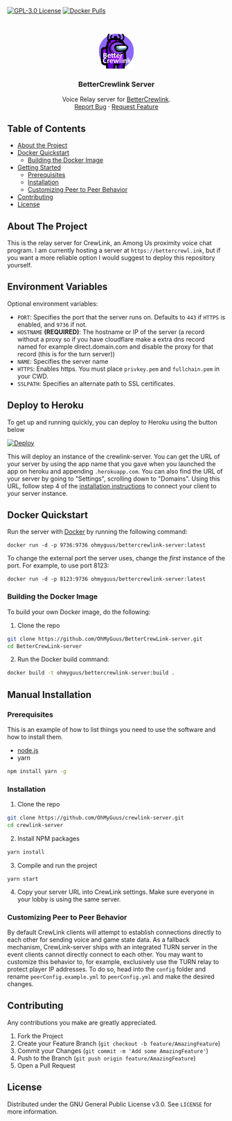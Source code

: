 [![GPL-3.0 License][license-shield]][license-url] [![Docker Pulls][docker-shield]][docker-url] 

<br />
<p align="center">
  <a href="https://github.com/OhMyGuus/crewlink-server">
    <img src="logo.png" alt="Logo" width="80" height="80">
  </a>

  <h3 align="center">BetterCrewlink Server</h3>

  <p align="center">
    Voice Relay server for <a href="https://github.com/OhMyGuus/crewlink">BetterCrewlink</a>.
    <br />
    <a href="https://github.com/OhMyGuus/crewlink-server/issues">Report Bug</a>
    ·
    <a href="https://github.com/OhMyGuus/crewlink-server/issues">Request Feature</a>
  </p>
</p>



<!-- TABLE OF CONTENTS -->
## Table of Contents

* [About the Project](#about-the-project)
* [Docker Quickstart](#docker-quickstart)
  * [Building the Docker Image](#building-the-docker-image)
* [Getting Started](#getting-started)
  * [Prerequisites](#prerequisites)
  * [Installation](#installation)
  * [Customizing Peer to Peer Behavior](#customizing-peer-to-peer-behavior)
* [Contributing](#contributing)
* [License](#license)



<!-- ABOUT THE PROJECT -->
## About The Project

This is the relay server for CrewLink, an Among Us proximity voice chat program. I am currently hosting a server at `https://bettercrewl.ink`, but if you want a more reliable option I would suggest to deploy this repository yourself.

## Environment Variables

Optional environment variables:

 - `PORT`: Specifies the port that the server runs on. Defaults to `443` if `HTTPS` is enabled, and `9736` if not.
 - `HOSTNAME` **(REQUIRED)**: The hostname or IP of the server (a record without a proxy so if you have cloudflare make a extra dns record named for example direct.domain.com and disable the proxy for that record (this is for the turn server))
 - `NAME`: Specifies the server name
 - `HTTPS`: Enables https. You must place `privkey.pem` and `fullchain.pem` in your CWD.
 - `SSLPATH`: Specifies an alternate path to SSL certificates.

## Deploy to Heroku

To get up and running quickly, you can deploy to Heroku using the button below

[![Deploy](https://www.herokucdn.com/deploy/button.svg)](https://heroku.com/deploy)

This will deploy an instance of the crewlink-server. You can get the URL of your server by using the app name that you gave when you launched the app on heroku and appending `.herokuapp.com`. You can also find the URL of your server by going to "Settings", scrolling down to "Domains". Using this URL, follow step 4 of the [installation instructions](https://github.com/OhMyGuus/CrewLink-server#manual-installation) to connect your client to your server instance.

## Docker Quickstart

Run the server with [Docker](https://docs.docker.com/get-docker/) by running the following command:

```
docker run -d -p 9736:9736 ohmyguus/bettercrewlink-server:latest
```

To change the external port the server uses, change the *first* instance of the port. For example, to use port 8123:

```
docker run -d -p 8123:9736 ohmyguus/bettercrewlink-server:latest
```

### Building the Docker Image

To build your own Docker image, do the following:

1. Clone the repo
```sh
git clone https://github.com/OhMyGuus/BetterCrewLink-server.git
cd BetterCrewLink-server
```

2. Run the Docker build command:
```sh
docker build -t ohmyguus/bettercrewlink-server:build .
```

## Manual Installation

### Prerequisites

This is an example of how to list things you need to use the software and how to install them.
* [node.js](https://nodejs.org/en/download/)
* yarn
```sh
npm install yarn -g
```

### Installation

1. Clone the repo
```sh
git clone https://github.com/OhMyGuus/crewlink-server.git
cd crewlink-server
```
2. Install NPM packages
```sh
yarn install
```
3. Compile and run the project
```JS
yarn start
```
4. Copy your server URL into CrewLink settings. Make sure everyone in your lobby is using the same server.
### Customizing Peer to Peer Behavior
By default CrewLink clients will attempt to establish connections directly to each other for sending voice and game 
state data. As a fallback mechanism, CrewLink-server ships with an integrated TURN server in the event clients cannot
directly connect to each other. You may want to customize this behavior to, for example, exclusively use the TURN relay
to protect player IP addresses. To do so, head into the ``config`` folder and rename ``peerConfig.example.yml`` to
``peerConfig.yml`` and make the desired changes.

<!-- CONTRIBUTING -->
## Contributing

Any contributions you make are greatly appreciated.

1. Fork the Project
2. Create your Feature Branch (`git checkout -b feature/AmazingFeature`)
3. Commit your Changes (`git commit -m 'Add some AmazingFeature'`)
4. Push to the Branch (`git push origin feature/AmazingFeature`)
5. Open a Pull Request


## License

Distributed under the GNU General Public License v3.0. See `LICENSE` for more information.


[license-shield]: https://img.shields.io/github/license/OhMyGuus/crewlink.svg?style=flat-square
[license-url]: https://github.com/OhMyGuus/crewlink-server/blob/master/LICENSE
[docker-shield]: https://img.shields.io/docker/pulls/ohmyguus/bettercrewlink-server
[docker-url]: https://hub.docker.com/repository/docker/ohmyguus/bettercrewlink-server
